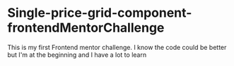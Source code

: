 # Single-price-grid-component-frontendMentorChallenge
This is my first Frontend mentor challenge. 
I know the code could be better but I'm at the beginning and I have a lot to learn
